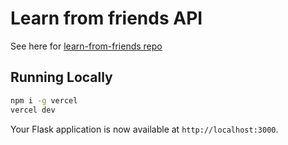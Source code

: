 # Learn from friends API

See here for [learn-from-friends repo](https://github.com/rhotter/learn-from-friends)

## Running Locally

```bash
npm i -g vercel
vercel dev
```

Your Flask application is now available at `http://localhost:3000`.
